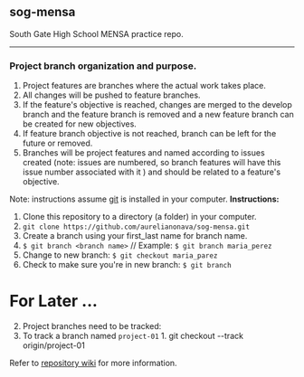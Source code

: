 ## sog-mensa
South Gate High School MENSA practice repo. 

------------------------------------
### Project branch organization and purpose.

1. Project features are branches where the actual work takes place.
2. All changes will be pushed to feature branches. 
3. If the feature's objective is reached, changes are merged to the develop
 branch and the feature branch is removed and a new feature branch can be
 created for new objectives. 
4. If feature branch objective is not reached, branch can be left for the future
 or removed. 
5. Branches will be project features and named according to issues created (note: issues are numbered, so branch features
 will have this issue number associated with it ) and should be related to a feature's objective. 

Note: instructions assume [git](https://git-scm.com/ "Official git site") is installed in your computer. 
**Instructions:**

1. Clone this repository to a directory (a folder) in your computer.
 1. `git clone https://github.com/aurelianonava/sog-mensa.git` 
2. Create a branch using your first_last name for branch name. 
 1. `$ git branch <branch name>`   // Example: `$ git branch maria_perez`
 2. Change to new branch:   `$ git checkout maria_parez`
 3. Check to make sure you're in new branch:  `$ git branch` 


# For Later ...
2. Project branches need to be tracked:
  1. To track a branch named `project-01`
    1. git checkout --track origin/project-01
 
 Refer to [repository wiki](https://github.com/aurelianonava/myp5js/wiki "Repository Wiki") for more information.
 
 ## 
 


